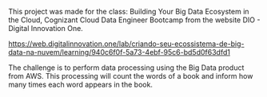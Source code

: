 This project was made for the class: Building Your Big Data Ecosystem in the Cloud, Cognizant Cloud Data Engineer Bootcamp from the website DIO - Digital Innovation One.


https://web.digitalinnovation.one/lab/criando-seu-ecossistema-de-big-data-na-nuvem/learning/940c6f0f-5a73-4ebf-95c6-bd5d0f63dfd1


The challenge is to perform data processing using the Big Data product from AWS. This processing will count the words of a book and inform how many times each word appears in the book.